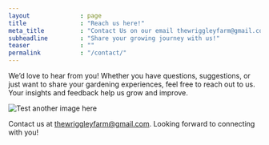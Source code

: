 ```yaml
---
layout              : page
title               : "Reach us here!"
meta_title          : "Contact Us on our email thewriggleyfarm@gmail.com"
subheadline         : "Share your growing journey with us!"
teaser              : ""
permalink           : "/contact/"
---
```

We’d love to hear from you! Whether you have questions, suggestions, or just want to share your gardening experiences, feel free to reach out to us. Your insights and feedback help us grow and improve.

![Test another image here](../../images/wriggley-farm-header-image-2.png)

Contact us at [thewriggleyfarm@gmail.com](mailto:thewriggleyfarm@gmail.com). Looking forward to connecting with you!